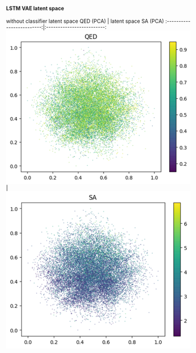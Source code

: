 #### LSTM VAE latent space

without classifier
latent space QED (PCA)       | latent space SA  (PCA)
:-------------------------:|:-------------------------:
![](qed_no_classifier.png)  |  ![](sa_no_classifier.png)
